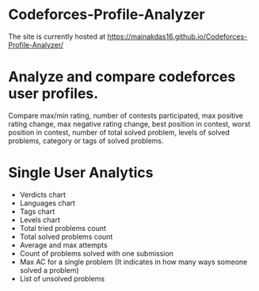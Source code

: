 # Codeforces-Profile-Analyzer
The site is currently hosted at https://mainakdas16.github.io/Codeforces-Profile-Analyzer/

# Analyze and compare codeforces user profiles. 
Compare max/min rating, number of contests participated, max positive rating change, max negative rating change, best position in contest, worst position in contest, number of total solved problem, levels of solved problems, category or tags of solved problems.

# Single User Analytics
* Verdicts chart
* Languages chart 
* Tags chart
* Levels chart
* Total tried problems count
* Total solved problems count
* Average and max attempts
* Count of problems solved with one submission
* Max AC for a single problem (It indicates in how many ways someone solved a problem)
* List of unsolved problems
